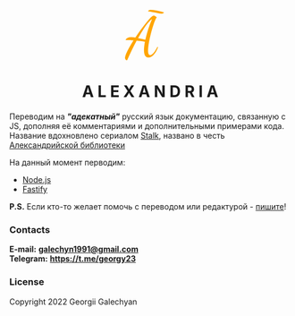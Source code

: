 <p align="center">
  <a  href="">
    <svg fill="orange" width="90px" height="90px" viewport="0 0 24 24" xmlns="http://www.w3.org/2000/svg"><title>Alexandria</title>
    <path d="M4.4 54H.9q1.1-2.9 3.85-4.05 2.573-1.076 6.065-1.145a24.452 24.452 0 0 1 .485-.005q1.7 0 3.5.2a80.858 80.858 0 0 1 3.463.463 88.429 88.429 0 0 1 .237.037q5.1-7.7 10.45-14.95 5.35-7.25 10-12.9 4.313-5.24 7.292-8.115a40.967 40.967 0 0 1 .458-.435 19.363 19.363 0 0 1 1.304-1.159q1.34-1.077 2.427-1.447A3.324 3.324 0 0 1 51.5 10.3a3.41 3.41 0 0 1 .973.151q.697.208 1.477.699a13.143 13.143 0 0 1 1.21.868q.597.479 1.221 1.073a24.055 24.055 0 0 1 .419.409 3.279 3.279 0 0 0-.499.521q-.864 1.088-2.051 3.729-1.55 3.45-3.3 8.65-1.75 5.2-3.45 11.4-1.7 6.2-3.15 12.65t-2.3 12.25q-.684 4.667-.818 8.428A49.95 49.95 0 0 0 41.2 72.9a27.446 27.446 0 0 0 .081 2.183q.169 2.112.692 3.518a7.484 7.484 0 0 0 .077.199 4.229 4.229 0 0 0 .569 1.015A2.737 2.737 0 0 0 44.9 80.9a4.71 4.71 0 0 0 1.915-.445q1.503-.669 3.203-2.342a22.142 22.142 0 0 0 .782-.813 28.784 28.784 0 0 0 2.121-2.641q2.061-2.865 4.331-7.127A105.733 105.733 0 0 0 58 66.1l1 1a48.226 48.226 0 0 1-3.058 6.655q-1.985 3.542-4.434 6.27a30.149 30.149 0 0 1-.158.175q-4.65 5.1-9.65 5.1a7.154 7.154 0 0 1-2.605-.451q-1.81-.702-2.947-2.497a8.448 8.448 0 0 1-.398-.702 15.009 15.009 0 0 1-1.163-3.225q-.386-1.58-.556-3.447A34.191 34.191 0 0 1 33.9 71.9q0-3.2.45-7a103.566 103.566 0 0 1 .872-5.869A118.096 118.096 0 0 1 35.6 57q-4.4-.7-8.05-1.15-3.65-.45-6.75-.85-4.7 8.7-9.15 17.9a424.124 424.124 0 0 0-8.131 17.822A390.331 390.331 0 0 0 3.4 91Q1.284 89.749.648 88.36a3.265 3.265 0 0 1-.048-.11 10.467 10.467 0 0 1-.329-.903q-.136-.438-.203-.824A4.204 4.204 0 0 1 0 85.8a10.62 10.62 0 0 1 .195-1.919Q.633 81.519 2.05 78.2q2.05-4.8 5.5-10.95Q11 61.1 15.2 54.5q-2.544-.206-4.568-.318A104.139 104.139 0 0 0 8.9 54.1a158.53 158.53 0 0 0-1.852-.061Q5.588 54 4.4 54Zm31.9-.5q1.5-6.6 3.5-13.35t4.25-12.85a254.411 254.411 0 0 1 1.921-5.05q.903-2.297 1.762-4.327A145.061 145.061 0 0 1 48.3 16.6a17.626 17.626 0 0 0-2.03 1.476q-2.336 1.94-5.12 5.274-3.48 4.168-7.293 9.887A170.521 170.521 0 0 0 32.6 35.15q-4.5 6.95-9.2 15.25 3.4.7 6.75 1.55 3.35.85 6.15 1.55ZM64.277 6.629A22.809 22.809 0 0 0 66 6.7q1.406 0 2.469-.687A4.837 4.837 0 0 0 69.8 4.7q-3.5-1.1-7.75-2.15Q57.8 1.5 53.6.75a51.538 51.538 0 0 0-3.095-.459A41.557 41.557 0 0 0 45.7 0q-3.6 0-4.6 2.6a33.817 33.817 0 0 1 1.155.121q.975.119 2.091.305a72.066 72.066 0 0 1 2.304.424q3.25.65 6.9 1.4a210.844 210.844 0 0 0 2.247.449 179.593 179.593 0 0 0 4.703.851 52.006 52.006 0 0 0 2.001.296q.944.12 1.776.183Z">
    </svg>

  </a>
</p>

<h1 id="alexandria" align="center">
    A L E X A N D R I A
</h1>

Переводим на **_"адекатный"_** русский язык документацию, связанную с JS, дополняя её комментариями и дополнительными примерами кода.  
Название вдохновлено сериалом [Stalk](https://www.france.tv/slash/stalk/), названо в честь [Александрийской библиотеки](https://ru.wikipedia.org/wiki/%D0%90%D0%BB%D0%B5%D0%BA%D1%81%D0%B0%D0%BD%D0%B4%D1%80%D0%B8%D0%B9%D1%81%D0%BA%D0%B0%D1%8F_%D0%B1%D0%B8%D0%B1%D0%BB%D0%B8%D0%BE%D1%82%D0%B5%D0%BA%D0%B0)

На данный момент перводим:

- [Node.js](https://nodejs.org/en/)
- [Fastify](https://www.fastify.io/)

**P.S.** Если кто-то желает помочь с переводом или редактурой - [пишите](#контактные-данные)!

### **Contacts**

**E-mail:** **galechyn1991@gmail.com**  
**Telegram:** **https://t.me/georgy23**

### **License**

Copyright 2022 Georgii Galechyan
